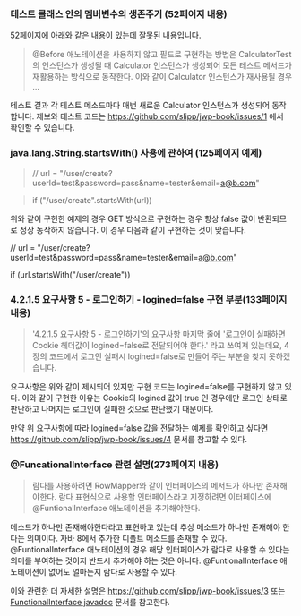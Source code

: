 ### 테스트 클래스 안의 멤버변수의 생존주기 (52페이지 내용)
52페이지에 아래와 같은 내용이 있는데 잘못된 내용입니다.

> @Before 애노테이션을 사용하지 않고 필드로 구현하는 방법은 CalculatorTest의 인스턴스가 생성될 때 Calculator 인스턴스가 생성되어 모든 테스트 메서드가 재활용하는 방식으로 동작한다. 이와 같이 Calculator 인스턴스가 재사용될 경우 ...

테스트 결과 각 테스트 메소드마다 매번 새로운 Calculator 인스턴스가 생성되어 동작합니다.
제보와 테스트 코드는 https://github.com/slipp/jwp-book/issues/1 에서 확인할 수 있습니다.

### java.lang.String.startsWith() 사용에 관하여 (125페이지 예제)
> // url = "/user/create?userId=test&password=pass&name=tester&email=a@b.com"

> if ("/user/create".startsWith(url))

위와 같이 구현한 예제의 경우 GET 방식으로 구현하는 경우 항상 false 값이 반환되므로 정상 동작하지 않습니다. 이 경우 다음과 같이 구현하는 것이 맞습니다.

// url = "/user/create?userId=test&password=pass&name=tester&email=a@b.com"

if (url.startsWith("/user/create"))

### 4.2.1.5 요구사항 5 - 로그인하기 - logined=false 구현 부분(133페이지 내용)
> '4.2.1.5 요구사항 5 - 로그인하기'의 요구사항 마지막 줄에 '로그인이 실패하면 Cookie 헤더값이 logined=false로 전달되어야 한다.' 라고 쓰여져 있는데요, 4장의 코드에서 로그인 실패시 logined=false로 만들어 주는 부분을 찾지 못하겠습니다.

요구사항은 위와 같이 제시되어 있지만 구현 코드는 logined=false를 구현하지 않고 있다. 이와 같이 구현한 이유는 Cookie의 logined 값이 true 인 경우에만 로그인 상태로 판단하고 나머지는 로그인이 실패한 것으로 판단했기 때문이다.

만약 위 요구사항에 따라 logined=false 값을 전달하는 예제를 확인하고 싶다면 https://github.com/slipp/jwp-book/issues/4 문서를 참고할 수 있다.

### @FuncationalInterface 관련 설명(273페이지 내용)
> 람다를 사용하려면 RowMapper와 같이 인터페이스의 메서드가 하나만 존재해야한다. 람다 표현식으로 사용할 인터페이스라고 지정하려면 이터페이스에 @FuntionalInterface 애노테이션을 추가해야한다.

메소드가 하나만 존재해야한다라고 표현하고 있는데 추상 메소드가 하나만 존재해야 한다는 의미이다. 자바 8에서 추가한 디폴트 메소드를 존재할 수 있다. @FuntionalInterface 애노테이션의 경우 해당 인터페이스가 람다로 사용할 수 있다는 의미를 부여하는 것이지 반드시 추가해야 하는 것은 아니다. @FuntionalInterface 애노테이션이 없어도 얼마든지 람다로 사용할 수 있다.

이와 관련한 더 자세한 설명은 https://github.com/slipp/jwp-book/issues/3 또는 [FunctionalInterface javadoc](https://docs.oracle.com/javase/8/docs/api/java/lang/FunctionalInterface.html) 문서를 참고한다.
